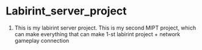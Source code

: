 # Labirint_server_project
1) This is my labirint server project. This is my second MIPT project, which can make everything that can make 1-st labirint project + network gameplay connection
